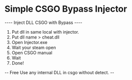 # Simple CSGO Bypass Injector


---- Inject DLL CSGO with Bypass ----

1. Put dll in same local with injector.
2. Put dll name > cheat.dll
3. Open Injector.exe
4. Wait your steam open
5. Open CSGO manual
6. Wait
7. Done!

-- Free Use any internal DLL in csgo without detect. --
